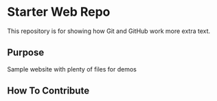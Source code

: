 # Starter Web Repo

This repository is for showing how Git and GitHub work more extra text.

## Purpose

Sample website with plenty of files for demos

## How To Contribute

